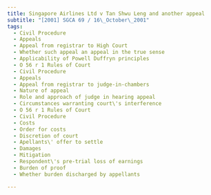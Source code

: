 ```yaml
---
title: Singapore Airlines Ltd v Tan Shwu Leng and another appeal
subtitle: "[2001] SGCA 69 / 16\_October\_2001"
tags:
  - Civil Procedure
  - Appeals
  - Appeal from registrar to High Court
  - Whether such appeal an appeal in the true sense
  - Applicability of Powell Duffryn principles
  - O 56 r 1 Rules of Court
  - Civil Procedure
  - Appeals
  - Appeal from registrar to judge-in-chambers
  - Nature of appeal
  - Role and approach of judge in hearing appeal
  - Circumstances warranting court\'s interference
  - O 56 r 1 Rules of Court
  - Civil Procedure
  - Costs
  - Order for costs
  - Discretion of court
  - Apellants\' offer to settle
  - Damages
  - Mitigation
  - Respondent\'s pre-trial loss of earnings
  - Burden of proof
  - Whether burden discharged by appellants

---
```



